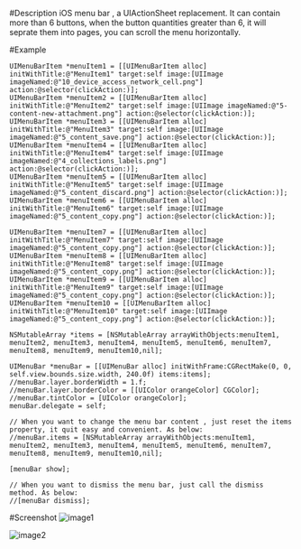 #Description
    iOS menu bar , a UIActionSheet replacement. It can contain more than 6 buttons,
    when the button quantities greater than 6, it will seprate them into pages, you can
    scroll the menu horizontally.

#Example
    
    UIMenuBarItem *menuItem1 = [[UIMenuBarItem alloc] initWithTitle:@"MenuItem1" target:self image:[UIImage imageNamed:@"10_device_access_network_cell.png"] action:@selector(clickAction:)];
    UIMenuBarItem *menuItem2 = [[UIMenuBarItem alloc] initWithTitle:@"MenuItem2" target:self image:[UIImage imageNamed:@"5-content-new-attachment.png"] action:@selector(clickAction:)];
    UIMenuBarItem *menuItem3 = [[UIMenuBarItem alloc] initWithTitle:@"MenuItem3" target:self image:[UIImage imageNamed:@"5_content_save.png"] action:@selector(clickAction:)];
    UIMenuBarItem *menuItem4 = [[UIMenuBarItem alloc] initWithTitle:@"MenuItem4" target:self image:[UIImage imageNamed:@"4_collections_labels.png"] action:@selector(clickAction:)];
    UIMenuBarItem *menuItem5 = [[UIMenuBarItem alloc] initWithTitle:@"MenuItem5" target:self image:[UIImage imageNamed:@"5_content_discard.png"] action:@selector(clickAction:)];
    UIMenuBarItem *menuItem6 = [[UIMenuBarItem alloc] initWithTitle:@"MenuItem6" target:self image:[UIImage imageNamed:@"5_content_copy.png"] action:@selector(clickAction:)];
    
    UIMenuBarItem *menuItem7 = [[UIMenuBarItem alloc] initWithTitle:@"MenuItem7" target:self image:[UIImage imageNamed:@"5_content_copy.png"] action:@selector(clickAction:)];
    UIMenuBarItem *menuItem8 = [[UIMenuBarItem alloc] initWithTitle:@"MenuItem8" target:self image:[UIImage imageNamed:@"5_content_copy.png"] action:@selector(clickAction:)];
    UIMenuBarItem *menuItem9 = [[UIMenuBarItem alloc] initWithTitle:@"MenuItem9" target:self image:[UIImage imageNamed:@"5_content_copy.png"] action:@selector(clickAction:)];
    UIMenuBarItem *menuItem10 = [[UIMenuBarItem alloc] initWithTitle:@"MenuItem10" target:self image:[UIImage imageNamed:@"5_content_copy.png"] action:@selector(clickAction:)];
    
    NSMutableArray *items = [NSMutableArray arrayWithObjects:menuItem1, menuItem2, menuItem3, menuItem4, menuItem5, menuItem6, menuItem7, menuItem8, menuItem9, menuItem10,nil];
    
    UIMenuBar *menuBar = [[UIMenuBar alloc] initWithFrame:CGRectMake(0, 0, self.view.bounds.size.width, 240.0f) items:items];
    //menuBar.layer.borderWidth = 1.f;
    //menuBar.layer.borderColor = [[UIColor orangeColor] CGColor];
    //menuBar.tintColor = [UIColor orangeColor];
    menuBar.delegate = self;
    
    // When you want to change the menu bar content , just reset the items property, it quit easy and convenient. As below:
    //menuBar.items = [NSMutableArray arrayWithObjects:menuItem1, menuItem2, menuItem3, menuItem4, menuItem5, menuItem6, menuItem7, menuItem8, menuItem9, menuItem10,nil];
    
    [menuBar show];
    
    // When you want to dismiss the menu bar, just call the dismiss method. As below:
    //[menuBar dismiss];
    


#Screenshot
![image1](http://code4app.qiniudn.com/photo/513c649d6803fa3278000002_1.png)

![image2](http://code4app.qiniudn.com/photo/513c649d6803fa3278000002_11.png)
